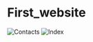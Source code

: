 # First_website
![Contacts](https://user-images.githubusercontent.com/105670312/228621773-06c4dc93-29aa-4561-95f4-24f597829e96.png)
![Index](https://user-images.githubusercontent.com/105670312/228621780-9fda0be1-4fd2-4fef-9be8-31057e21517e.png)
